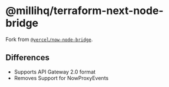 # @millihq/terraform-next-node-bridge

Fork from [`@vercel/now-node-bridge`](https://github.com/vercel/vercel/tree/master/packages/now-node-bridge).

## Differences
- Supports API Gateway 2.0 format
- Removes Support for NowProxyEvents
